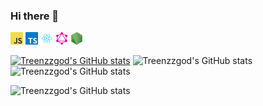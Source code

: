 ### Hi there 👋

<!--
**Treenzzgod/Treenzzgod** is a ✨ _special_ ✨ repository because its `README.md` (this file) appears on your GitHub profile.

Here are some ideas to get you started:

- 🔭 I’m currently working on ...
- 🌱 I’m currently learning ...
- 👯 I’m looking to collaborate on ...
- 🤔 I’m looking for help with ...
- 💬 Ask me about ...
- 📫 How to reach me: ...
- 😄 Pronouns: ...
- ⚡ Fun fact: ...
-->


<code><img height="20" src="https://raw.githubusercontent.com/github/explore/80688e429a7d4ef2fca1e82350fe8e3517d3494d/topics/javascript/javascript.png"></code>
<code><img height="20" src="https://raw.githubusercontent.com/github/explore/80688e429a7d4ef2fca1e82350fe8e3517d3494d/topics/typescript/typescript.png"></code>
<code><img height="20" src="https://raw.githubusercontent.com/github/explore/80688e429a7d4ef2fca1e82350fe8e3517d3494d/topics/react/react.png"></code>
<code><img height="20" src="https://raw.githubusercontent.com/github/explore/5c058a388828bb5fde0bcafd4bc867b5bb3f26f3/topics/graphql/graphql.png"></code>
<code><img height="20" src="https://raw.githubusercontent.com/github/explore/80688e429a7d4ef2fca1e82350fe8e3517d3494d/topics/nodejs/nodejs.png"></code>   

[![Treenzzgod's GitHub stats](https://github-readme-stats.vercel.app/api?username=Treenzzgod)](https://github.com/anuraghazra/github-readme-stats)
![Treenzzgod's GitHub stats](https://github-readme-stats.vercel.app/api?username=Treenzzgod&hide=contribs,prs)
![Treenzzgod's GitHub stats](https://github-readme-stats.vercel.app/api?username=Treenzzgod&count_private=true)

![Treenzzgod's GitHub stats](https://github-readme-stats.vercel.app/api?username=Treenzzgod&show_icons=true&theme=midnight-purple)
